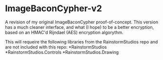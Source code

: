 # ImageBaconCypher-v2

A revision of my original ImageBaconCypher proof-of-concept.
This version has a much cleaner interface, and what (I hope) to be a better encryption,
based on an HMAC'd Rijndael (AES) encryption algorythm.

This will requeire the following libraries from the RainstormStudios repo and are not included with this repo:
*RainstormStudios
*RainstormStudios.Controls
*RainstormStudios.Drawing

